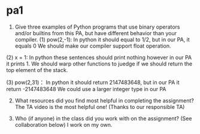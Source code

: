 # pa1

 1. Give three examples of Python programs that use binary operators and/or builtins from this PA, but have different behavior than your compiler. 
   (1) pow(2,-1): In python it should equal to 1/2, but in our PA, it equals 0
                  We should make our compiler support float operation.
                  
                  
   (2) x = 1: In python these sentences should print nothing however in our PA it prints 1.
              We should warp other functions to juedge if we should return the top element of the stack.
              
              
   (3) pow(2,31)： In python it should return 2147483648,  but in our PA it return -2147483648
                   We could use a larger integer type in our PA
                   
 
2. What resources did you find most helpful in completing the assignment?
   The TA video is the most helpful one! (Thanks to our responsible TA)


3. Who (if anyone) in the class did you work with on the assignment? (See collaboration below)
   I work on my own.
